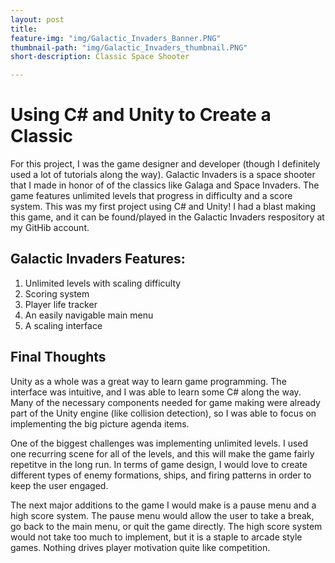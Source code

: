 ```yaml
---
layout: post
title:
feature-img: "img/Galactic_Invaders_Banner.PNG"
thumbnail-path: "img/Galactic_Invaders_thumbnail.PNG"
short-description: Classic Space Shooter

---
```

# Using C# and Unity to Create a Classic

For this project, I was the game designer and developer (though I definitely used a lot of tutorials along the way). Galactic Invaders is a space shooter that I made in honor of of the classics like Galaga and Space Invaders. The game features unlimited levels that progress in difficulty and a score system. This was my first project using C# and Unity! I had a blast making this game, and it can be found/played in the Galactic Invaders respository at my GitHib account.


## Galactic Invaders Features:

1. Unlimited levels with scaling difficulty
2. Scoring system
3. Player life tracker
4. An easily navigable main menu
5. A scaling interface


## Final Thoughts

Unity as a whole was a great way to learn game programming. The interface was intuitive, and I was able to learn some C# along the way. Many of the necessary components needed for game making were already part of the Unity engine (like collision detection), so I was able to focus on implementing the big picture agenda items.

One of the biggest challenges was implementing unlimited levels. I used one recurring scene for all of the levels, and this will make the game fairly repetitve in the long run. In terms of game design, I would love to create different types of enemy formations, ships, and firing patterns in order to keep the user engaged.

The next major additions to the game I would make is a pause menu and a high score system. The pause menu would allow the user to take a break, go back to the main menu, or quit the game directly. The high score system would not take too much to implement, but it is a staple to arcade style games. Nothing drives player motivation quite like competition.

